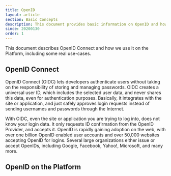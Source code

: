 ```yaml
---
title: OpenID
layout: article
section: Basic Concepts
description: This document provides basic information on OpenID and how it is used to perform user login to the Platform.
since: 20200130
order: 1
---
```


This document describes OpenID Connect and how we use it on the Platform, including some real use-cases.

## OpenID Connect
OpenID Connect (OIDC) lets developers authenticate users without taking on the responsibility of storing and managing passwords. OIDC creates a universal user ID, which includes the selected user data, and never shares this data, even for authentication purposes. Basically, it integrates with the site or application, and just safely approves login requests instead of sending usernames and passwords through the Internet.

With OIDC, even the site or application you are trying to log into, does not know your login data. It only requests ID confirmation from the OpenID Provider, and accepts it. OpenID is rapidly gaining adoption on the web, with over one billion OpenID enabled user accounts and over 50,000 websites accepting OpenID for logins.  Several large organizations either issue or accept OpenIDs, including Google, Facebook, Yahoo!, Microsoft, and many more.

## OpenID on the Platform
